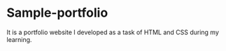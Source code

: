 # Sample-portfolio
It is a portfolio website I developed as a task of HTML and CSS during my learning.
